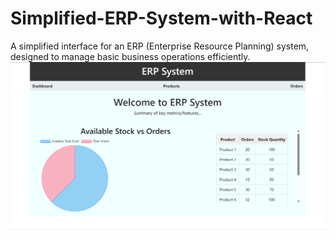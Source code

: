# Simplified-ERP-System-with-React
A simplified interface for an ERP (Enterprise Resource Planning) system, designed to manage basic business operations efficiently.
<img src="https://github.com/saurabhk200/Simplified-ERP-System-with-React/blob/main/result%20preview/Screenshot%202024-03-12%20153713.png" alt="Dashboard">

